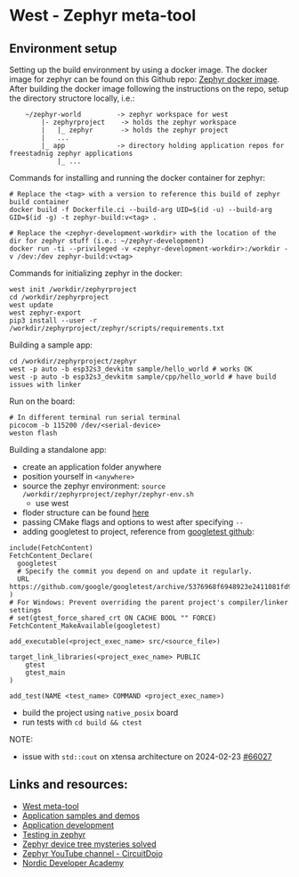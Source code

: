 # West - Zephyr meta-tool

## Environment setup 

Setting up the build environment by using a docker image. The docker image for 
zephyr can be found on this Github repo: [Zephyr docker image](https://github.com/zephyrproject-rtos/docker-image).
After building the docker image following the instructions on the repo, 
setup the directory structore locally, i.e.:

```
    ~/zephyr-world         -> zephyr workspace for west
        |- zephyrproject    -> holds the zephyr workspace       
        |   |_ zephyr       -> holds the zephyr project
        |   ...    
        |_ app             -> directory holding application repos for freestadnig zephyr applications
            |_ ...
```

Commands for installing and running the docker container for zephyr:
```
# Replace the <tag> with a version to reference this build of zephyr build container
docker build -f Dockerfile.ci --build-arg UID=$(id -u) --build-arg GID=$(id -g) -t zephyr-build:v<tag> .

# Replace the <zephyr-development-workdir> with the location of the dir for zephyr stuff (i.e.: ~/zephyr-development)
docker run -ti --privileged -v <zephyr-development-workdir>:/workdir -v /dev:/dev zephyr-build:v<tag>
```

Commands for initializing zephyr in the docker:
```
west init /workdir/zephyrproject
cd /workdir/zephyrproject
west update
west zephyr-export
pip3 install --user -r /workdir/zephyrproject/zephyr/scripts/requirements.txt
```

Building a sample app:
```
cd /workdir/zephyrproject/zephyr
west -p auto -b esp32s3_devkitm sample/hello_world # works OK 
west -p auto -b esp32s3_devkitm sample/cpp/hello_world # have build issues with linker
```

Run on the board:
```
# In different terminal run serial terminal
picocom -b 115200 /dev/<serial-device>
weston flash
```

Building a standalone app:
- create an application folder anywhere
- position yourself in `<anywhere>`
- source the zephyr environment: `source /workdir/zephyrproject/zephyr/zephyr-env.sh`
    - use west
- floder structure can be found [here](https://docs.zephyrproject.org/latest/develop/application/index.html#zephyr-freestanding-application)
- passing CMake flags and options to west after specifying `--`  
- adding googletest to project, reference from [googletest github](https://github.com/google/googletest/blob/main/googletest/README.md):

```
include(FetchContent)
FetchContent_Declare(
  googletest
  # Specify the commit you depend on and update it regularly.
  URL https://github.com/google/googletest/archive/5376968f6948923e2411081fd9372e71a59d8e77.zip
)
# For Windows: Prevent overriding the parent project's compiler/linker settings
# set(gtest_force_shared_crt ON CACHE BOOL "" FORCE)
FetchContent_MakeAvailable(googletest)

add_executable(<project_exec_name> src/<source_file>)

target_link_libraries(<project_exec_name> PUBLIC
    gtest
    gtest_main
)

add_test(NAME <test_name> COMMAND <project_exec_name>)
```
- build the project using `native_posix` board 
- run tests with `cd build && ctest`

NOTE:
* issue with `std::cout` on xtensa architecture on 2024-02-23 [#66027](https://github.com/zephyrproject-rtos/zephyr/issues/66027)

## Links and resources:
- [West meta-tool](https://docs.zephyrproject.org/latest/develop/west/index.html)
- [Application samples and demos](https://docs.zephyrproject.org/latest/samples/index.html#samples-and-demos)
- [Application development](https://docs.zephyrproject.org/latest/develop/application/index.html#application)
- [Testing in zephyr](https://docs.zephyrproject.org/latest/develop/test/index.html)
- [Zephyr device tree mysteries solved](https://www.youtube.com/watch?v=w8GgP3h0M8M)
- [Zephyr YouTube channel - CircuitDojo](https://www.youtube.com/@CircuitDojo/streams)
- [Nordic Developer Academy](https://academy.nordicsemi.com)
